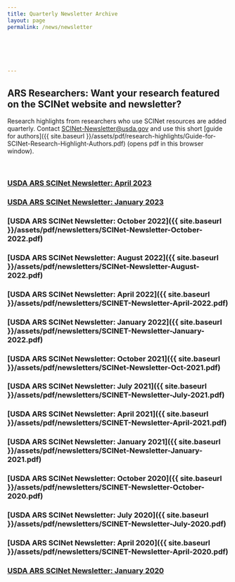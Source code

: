 ```yaml
---
title: Quarterly Newsletter Archive
layout: page
permalink: /news/newsletter

 




---
```


## ARS Researchers: Want your research featured on the SCINet website and newsletter?

Research highlights from researchers who use SCINet resources are added quarterly. Contact [SCINet-Newsletter@usda.gov](mailto:SCINet-Newsletter@usda.gov?subject=research%20highlight) and use this short [guide for authors]({{ site.baseurl }}/assets/pdf/research-highlights/Guide-for-SCINet-Research-Highlight-Authors.pdf) (opens pdf in this browser window).

<br>

### [USDA ARS SCINet Newsletter: April 2023](/assets/pdf/newsletters/SCINet-Newsletter-April-2023.pdf)

### [USDA ARS SCINet Newsletter: January 2023](/assets/pdf/newsletters/SCINet-Newsletter-January-2023.pdf)

### [USDA ARS SCINet Newsletter: October 2022]({{ site.baseurl }}/assets/pdf/newsletters/SCINet-Newsletter-October-2022.pdf)

### [USDA ARS SCINet Newsletter: August 2022]({{ site.baseurl }}/assets/pdf/newsletters/SCINet-Newsletter-August-2022.pdf)

### [USDA ARS SCINet Newsletter: April 2022]({{ site.baseurl }}/assets/pdf/newsletters/SCINET-Newsletter-April-2022.pdf)

### [USDA ARS SCINet Newsletter: January 2022]({{ site.baseurl }}/assets/pdf/newsletters/SCINET-Newsletter-January-2022.pdf)

### [USDA ARS SCINet Newsletter: October 2021]({{ site.baseurl }}/assets/pdf/newsletters/SCINet-Newsletter-Oct-2021.pdf)

### [USDA ARS SCINet Newsletter: July 2021]({{ site.baseurl }}/assets/pdf/newsletters/SCINET-Newsletter-July-2021.pdf) 

### [USDA ARS SCINet Newsletter: April 2021]({{ site.baseurl }}/assets/pdf/newsletters/SCINET-Newsletter-April-2021.pdf) 
 
### [USDA ARS SCINet Newsletter: January 2021]({{ site.baseurl }}/assets/pdf/newsletters/SCINet-Newsletter-January-2021.pdf) 

### [USDA ARS SCINet Newsletter: October 2020]({{ site.baseurl }}/assets/pdf/newsletters/SCINET-Newsletter-October-2020.pdf) 

### [USDA ARS SCINet Newsletter: July 2020]({{ site.baseurl }}/assets/pdf/newsletters/SCINET-Newsletter-July-2020.pdf) 

### [USDA ARS SCINet Newsletter: April 2020]({{ site.baseurl }}/assets/pdf/newsletters/SCINET-Newsletter-April-2020.pdf) 

### [USDA ARS SCINet Newsletter: January 2020](https://content.govdelivery.com/accounts/USDAARS/bulletins/26f910e) 
